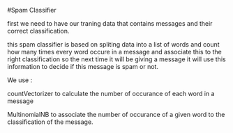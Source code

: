 #Spam Classifier

first we need to have our traning data that contains messages and their correct classification.

this spam classifier is based on spliting data into a list of words and count how many times every word occure in a message and associate this to the right
classification so the next time it will be giving a message it will use this information to decide if this message is spam or not.


We use :


countVectorizer to calculate the number of occurance of each word in a message

MultinomialNB to associate the number of occurance of a given word to the classification of the message.